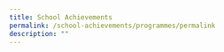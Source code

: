 ```yaml
---
title: School Achievements
permalink: /school-achievements/programmes/permalink
description: ""
---
```


